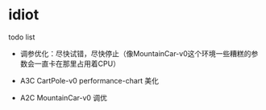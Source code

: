 # idiot

todo list
* 调参优化：尽快试错，尽快停止（像MountainCar-v0这个环境一些糟糕的参数会一直卡在那里占用着CPU）
* A3C CartPole-v0 performance-chart 美化


* A2C MountainCar-v0 调优
